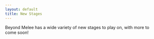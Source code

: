 ```yaml
---
layout: default
title: New Stages
---
```

Beyond Melee has a wide variety of new stages to play on, with more to come soon!

